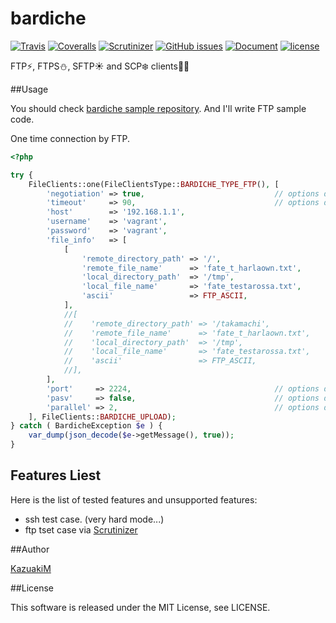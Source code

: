 bardiche
===

[![Travis](https://img.shields.io/travis/KazuakiM/bardiche.svg?style=flat-square)](https://travis-ci.org/KazuakiM/bardiche)
[![Coveralls](https://img.shields.io/coveralls/KazuakiM/bardiche.svg?style=flat-square)](https://coveralls.io/github/KazuakiM/bardiche?branch=master)
[![Scrutinizer](https://img.shields.io/scrutinizer/g/KazuakiM/bardiche.svg?style=flat-square)](https://scrutinizer-ci.com/g/KazuakiM/bardiche/)
[![GitHub issues](https://img.shields.io/github/issues/KazuakiM/bardiche.svg?style=flat-square)](https://github.com/KazuakiM/bardiche/issues)
[![Document](https://img.shields.io/badge/document-gh--pages-brightgreen.svg?style=flat-square)](http://kazuakim.github.io/bardiche/)
[![license](https://img.shields.io/github/license/KazuakiM/bardiche.svg?style=flat-square)](https://raw.githubusercontent.com/KazuakiM/bardiche/master/LICENSE)

FTP:zap:, FTPS:snowman:, SFTP:sunny: and SCP:snowflake: clients:jack_o_lantern::sparkles:

##Usage

You should check [bardiche sample repository](https://github.com/KazuakiM/bardiche-samples). And I'll write FTP sample code.

One time connection by FTP.
```php
<?php

try {
    FileClients::one(FileClientsType::BARDICHE_TYPE_FTP(), [
        'negotiation' => true,                             // options default: fallse
        'timeout'     => 90,                               // options default: 90
        'host'        => '192.168.1.1',
        'username'    => 'vagrant',
        'password'    => 'vagrant',
        'file_info'   => [
            [
                'remote_directory_path' => '/',
                'remote_file_name'      => 'fate_t_harlaown.txt',
                'local_directory_path'  => '/tmp',
                'local_file_name'       => 'fate_testarossa.txt',
                'ascii'                 => FTP_ASCII,
            ],
            //[
            //    'remote_directory_path' => '/takamachi',
            //    'remote_file_name'      => 'fate_t_harlaown.txt',
            //    'local_directory_path'  => '/tmp',
            //    'local_file_name'       => 'fate_testarossa.txt',
            //    'ascii'                 => FTP_ASCII,
            //],
        ],
        'port'     => 2224,                                // options default: 21
        'pasv'     => false,                               // options default: true
        'parallel' => 2,                                   // options default: 0
    ], FileClients::BARDICHE_UPLOAD);
} catch ( BardicheException $e ) {
    var_dump(json_decode($e->getMessage(), true));
}
```

## Features Liest

Here is the list of tested features and unsupported features:

* ssh test case. (very hard mode...)
* ftp tset case via [Scrutinizer](https://scrutinizer-ci.com/g/KazuakiM/bardiche/)

##Author

[KazuakiM](https://github.com/KazuakiM/)

##License

This software is released under the MIT License, see LICENSE.
